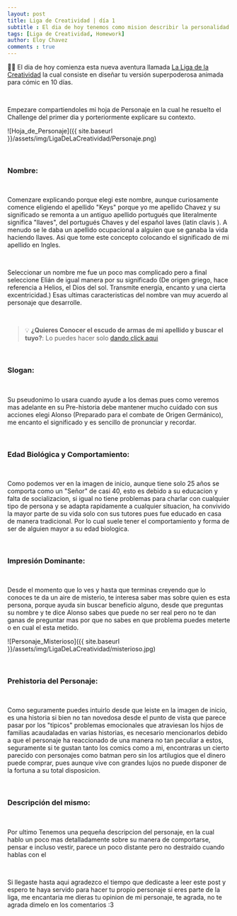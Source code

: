 ```yaml
---
layout: post
title: Liga de Creatividad | día 1
subtitle : El dia de hoy tenemos como mision describir la personalidad de nuestro personaje ¿cómo te lo imaginas? , ¿qué caractéristicas tuyas tiene ese personaje?
tags: [Liga de Creatividad, Homework]
author: Eloy Chavez
comments : true
---
```


🦸‍♂️ El dia de hoy comienza esta nueva aventura llamada [La Liga de la Creatividad](https://platzi.com/blog/liga-creatividad-platzi/) la cual consiste en diseñar tu versión superpoderosa animada para cómic en 10 días.

<br>

Empezare compartiendoles mi hoja de Personaje en la cual he resuelto el Challenge del primer dia y porteriormente explicare su contexto.

![Hoja_de_Personaje]({{ site.baseurl }}/assets/img/LigaDeLaCreatividad/Personaje.png)

<br>

<h3>Nombre:</h3>

<br>

Comenzare explicando porque elegi este nombre, aunque curiosamente comence eligiendo el apellido "Keys" porque yo me apellido Chavez y su significado se remonta a un antiguo apellido portugués que literalmente significa "llaves", del portugués Chaves  y del español laves (latín  clavis ). A menudo se le daba un apellido ocupacional a alguien que se ganaba la vida haciendo llaves. Asi que tome este concepto colocando el significado de mi apellido en Ingles.

<br>

Seleccionar un nombre me fue un poco mas complicado pero a final seleccione Elián de igual manera por su significado (De origen griego, hace referencia a Helios, el Dios del sol. Transmite energía, encanto y una cierta excentricidad.) Esas ultimas caracteristicas del nombre van muy acuerdo al personaje que desarrolle.

<br>

> 💡 **¿Quieres Conocer el escudo de armas de mi apellido y buscar el tuyo?**: Lo puedes hacer solo [dando click aqui](https://www.heraldrysinstitute.com/lang/es/cognomi/Chaves/Portugal/idc/601708/idt/es/#scheda)

<br>

<h3>Slogan:</h3>

<br>

Su pseudonimo lo usara cuando ayude a los demas pues como veremos mas adelante en su Pre-historia debe mantener mucho cuidado con sus acciones elegi Alonso  (Preparado para el combate de Origen Germánico), me encanto el significado y es sencillo de pronunciar y recordar.

<br>

<h3>Edad Biológica y Comportamiento:</h3>

<br>

Como podemos ver en la imagen de inicio, aunque tiene solo 25 años se comporta como un "Señor" de casi 40, esto es debido a su educacion y falta de socializacion, si igual no tiene problemas para charlar con cualquier tipo de persona y se adapta rapidamente a cualquier situacion, ha convivido la mayor parte de su vida solo con sus tutores pues fue educado en casa de manera tradicional. Por lo cual suele tener el comportamiento y forma de ser de alguien mayor a su edad biologica.

<br>

<h3>Impresión Dominante:</h3>

<br>

Desde el momento que lo ves y hasta que terminas creyendo que lo conoces te da un aire de misterio, te interesa saber mas sobre quien es esta persona, porque ayuda sin buscar beneficio alguno, desde que preguntas su nombre y te dice Alonso sabes que puede no ser real pero no te dan ganas de preguntar mas por que no sabes en que problema puedes meterte o en cual el esta metido.

![Personaje_Misterioso]({{ site.baseurl }}/assets/img/LigaDeLaCreatividad/misterioso.jpg)

<br>

<h3>Prehistoria del Personaje:</h3>

<br>

Como seguramente puedes intuirlo desde que leiste en la imagen de inicio, es una historia si bien no tan novedosa desde el punto de vista que parece pasar por los "tipicos" problemas emocionales que atraviesan los hijos de familias acaudaladas en varias historias, es necesario mencionarlos debido a que el personaje ha reaccionado de una manera no tan peculiar a estos, seguramente si te gustan tanto los comics como a mi, encontraras un cierto parecido con personajes como batman pero sin los artilugios que el dinero puede comprar, pues aunque vive con grandes lujos no puede disponer de la fortuna a su total disposicion.

<br>

<h3>Descripción del mismo:</h3>

<br>

Por ultimo Tenemos una pequeña descripcion del personaje, en la cual hablo un poco mas detalladamente sobre su manera de comportarse, pensar e incluso vestir, parece un poco distante pero no destraido cuando hablas con el

<br>

Si llegaste hasta aqui agradezco el tiempo que dedicaste a leer este post y espero te haya servido para hacer tu propio personaje si eres parte de la liga, me encantaria me dieras tu opinion de mi personaje, te agrada, no te agrada dimelo en los comentarios :3